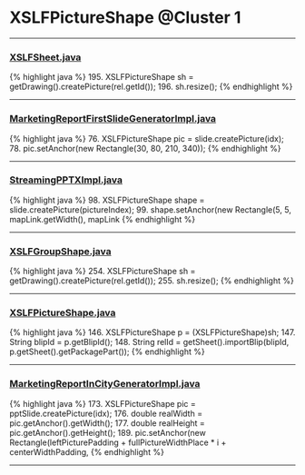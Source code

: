 # XSLFPictureShape @Cluster 1

***

### [XSLFSheet.java](https://searchcode.com/codesearch/view/97406768/)
{% highlight java %}
195. XSLFPictureShape sh = getDrawing().createPicture(rel.getId());
196. sh.resize();
{% endhighlight %}

***

### [MarketingReportFirstSlideGeneratorImpl.java](https://searchcode.com/codesearch/view/92131912/)
{% highlight java %}
76. XSLFPictureShape pic = slide.createPicture(idx);
78. pic.setAnchor(new Rectangle(30, 80, 210, 340));
{% endhighlight %}

***

### [StreamingPPTXImpl.java](https://searchcode.com/codesearch/view/76071743/)
{% highlight java %}
98. XSLFPictureShape shape = slide.createPicture(pictureIndex);
99. shape.setAnchor(new Rectangle(5, 5, mapLink.getWidth(), mapLink
{% endhighlight %}

***

### [XSLFGroupShape.java](https://searchcode.com/codesearch/view/97406700/)
{% highlight java %}
254. XSLFPictureShape sh = getDrawing().createPicture(rel.getId());
255. sh.resize();
{% endhighlight %}

***

### [XSLFPictureShape.java](https://searchcode.com/codesearch/view/97406705/)
{% highlight java %}
146. XSLFPictureShape p = (XSLFPictureShape)sh;
147. String blipId = p.getBlipId();
148. String relId = getSheet().importBlip(blipId, p.getSheet().getPackagePart());
{% endhighlight %}

***

### [MarketingReportInCityGeneratorImpl.java](https://searchcode.com/codesearch/view/92131916/)
{% highlight java %}
173. XSLFPictureShape pic = pptSlide.createPicture(idx);
176. double realWidth = pic.getAnchor().getWidth();
177. double realHeight = pic.getAnchor().getHeight();
189. pic.setAnchor(new Rectangle(leftPicturePadding + fullPictureWidthPlace * i + centerWidthPadding,
{% endhighlight %}

***

